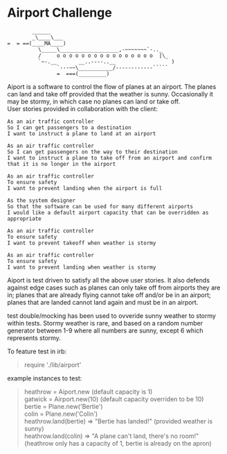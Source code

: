 Airport Challenge
=================

```
        ______
        _\____\___
=  = ==(____MA____)
          \_____\___________________,-~~~~~~~`-.._
          /     o o o o o o o o o o o o o o o o  |\_
          `~-.__       __..----..__                  )
                `---~~\___________/------------`````
                =  ===(_________)

```

Aiport is a software to control the flow of planes at an airport. 
The planes can land and take off provided that the weather is sunny. Occasionally it may be stormy, in which case no planes can land or take off.  
User stories provided in collaboration with the client:

```
As an air traffic controller 
So I can get passengers to a destination 
I want to instruct a plane to land at an airport

As an air traffic controller 
So I can get passengers on the way to their destination 
I want to instruct a plane to take off from an airport and confirm that it is no longer in the airport

As an air traffic controller 
To ensure safety 
I want to prevent landing when the airport is full 

As the system designer
So that the software can be used for many different airports
I would like a default airport capacity that can be overridden as appropriate

As an air traffic controller 
To ensure safety 
I want to prevent takeoff when weather is stormy 

As an air traffic controller 
To ensure safety 
I want to prevent landing when weather is stormy 
```



Aiport is test driven to satisfy all the above user stories. 
It also defends against edge cases such as planes can only take off from airports they are in; planes that are already flying cannot take off and/or be in an airport; planes that are landed cannot land again and must be in an airport.

test double/mocking has been used to ovveride sunny weather to stormy within tests.
Stormy weather is rare, and based on a random number generator between 1-9 where all numbers are sunny, except 6 which represents stormy.


To feature test in irb:  
> require './lib/airport'  
  
example instances to test:  
> heathrow = Aiport.new (default capacity is 1)  
> gatwick = Airport.new(10) (default capacity overriden to be 10)  
> bertie = Plane.new('Bertie')  
> colin = Plane.new('Colin')  
> heathrow.land(bertie) => "Bertie has landed!" (provided weather is sunny)  
> heathrow.land(colin) => "A plane can't land, there's no room!" (heathrow only has a capacity of 1, bertie is already on the apron)  


